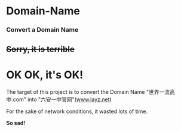 # Domain-Name
### Convert a Domain Name
## ~~Sorry, it is terrible~~
# OK OK, it's OK!

The target of this project is to convert the Domain Name "世界一流高中.com" into "六安一中官网"(www.layz.net)

For the sake of network conditions, it wasted lots of time.

**So sad!**
